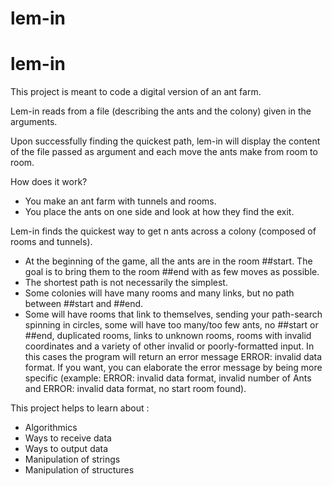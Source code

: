 # lem-in

# lem-in

This project is meant to code a digital version of an ant farm.

Lem-in reads from a file (describing the ants and the colony) given in the arguments.

Upon successfully finding the quickest path, lem-in will display the content of the file passed as argument and each move the ants make from room to room.

How does it work?

- You make an ant farm with tunnels and rooms.
- You place the ants on one side and look at how they find the exit.

Lem-in finds the quickest way to get n ants across a colony (composed of rooms and tunnels).


- At the beginning of the game, all the ants are in the room ##start. The goal is to bring them to the room ##end with as few moves as possible.
- The shortest path is not necessarily the simplest.
- Some colonies will have many rooms and many links, but no path between ##start and ##end.
- Some will have rooms that link to themselves, sending your path-search spinning in circles, some will have too many/too few ants, no ##start or ##end, duplicated rooms, links to unknown rooms, rooms with invalid coordinates and a variety of other invalid or poorly-formatted input. In this cases the program will return an error message ERROR: invalid data format. If you want, you can elaborate the error message by being more specific (example: ERROR: invalid data format, invalid number of Ants and ERROR: invalid data format, no start room found).

This project helps to learn about :

- Algorithmics
- Ways to receive data
- Ways to output data
- Manipulation of strings
- Manipulation of structures
